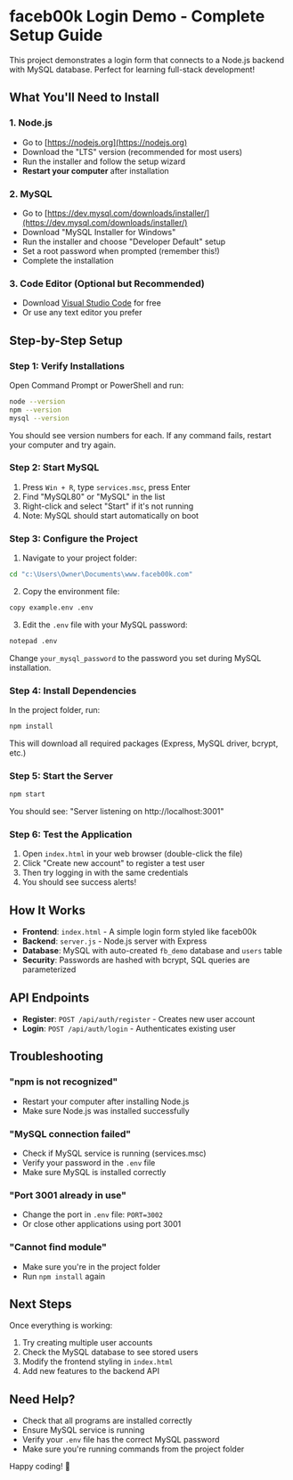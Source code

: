 # faceb00k Login Demo - Complete Setup Guide

This project demonstrates a login form that connects to a Node.js backend with MySQL database. Perfect for learning full-stack development!

## What You'll Need to Install

### 1. Node.js
- Go to [https://nodejs.org](https://nodejs.org)
- Download the "LTS" version (recommended for most users)
- Run the installer and follow the setup wizard
- **Restart your computer** after installation

### 2. MySQL
- Go to [https://dev.mysql.com/downloads/installer/](https://dev.mysql.com/downloads/installer/)
- Download "MySQL Installer for Windows"
- Run the installer and choose "Developer Default" setup
- Set a root password when prompted (remember this!)
- Complete the installation

### 3. Code Editor (Optional but Recommended)
- Download [Visual Studio Code](https://code.visualstudio.com/) for free
- Or use any text editor you prefer

## Step-by-Step Setup

### Step 1: Verify Installations
Open Command Prompt or PowerShell and run:
```bash
node --version
npm --version
mysql --version
```
You should see version numbers for each. If any command fails, restart your computer and try again.

### Step 2: Start MySQL
1. Press `Win + R`, type `services.msc`, press Enter
2. Find "MySQL80" or "MySQL" in the list
3. Right-click and select "Start" if it's not running
4. Note: MySQL should start automatically on boot

### Step 3: Configure the Project
1. Navigate to your project folder:
```bash
cd "c:\Users\Owner\Documents\www.faceb00k.com"
```

2. Copy the environment file:
```bash
copy example.env .env
```

3. Edit the `.env` file with your MySQL password:
```bash
notepad .env
```
Change `your_mysql_password` to the password you set during MySQL installation.

### Step 4: Install Dependencies
In the project folder, run:
```bash
npm install
```
This will download all required packages (Express, MySQL driver, bcrypt, etc.)

### Step 5: Start the Server
```bash
npm start
```
You should see: "Server listening on http://localhost:3001"

### Step 6: Test the Application
1. Open `index.html` in your web browser (double-click the file)
2. Click "Create new account" to register a test user
3. Then try logging in with the same credentials
4. You should see success alerts!

## How It Works

- **Frontend**: `index.html` - A simple login form styled like faceb00k
- **Backend**: `server.js` - Node.js server with Express
- **Database**: MySQL with auto-created `fb_demo` database and `users` table
- **Security**: Passwords are hashed with bcrypt, SQL queries are parameterized

## API Endpoints

- **Register**: `POST /api/auth/register` - Creates new user account
- **Login**: `POST /api/auth/login` - Authenticates existing user

## Troubleshooting

### "npm is not recognized"
- Restart your computer after installing Node.js
- Make sure Node.js was installed successfully

### "MySQL connection failed"
- Check if MySQL service is running (services.msc)
- Verify your password in the `.env` file
- Make sure MySQL is installed correctly

### "Port 3001 already in use"
- Change the port in `.env` file: `PORT=3002`
- Or close other applications using port 3001

### "Cannot find module"
- Make sure you're in the project folder
- Run `npm install` again

## Next Steps

Once everything is working:
1. Try creating multiple user accounts
2. Check the MySQL database to see stored users
3. Modify the frontend styling in `index.html`
4. Add new features to the backend API

## Need Help?

- Check that all programs are installed correctly
- Ensure MySQL service is running
- Verify your `.env` file has the correct MySQL password
- Make sure you're running commands from the project folder

Happy coding! 🚀
